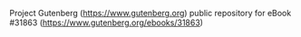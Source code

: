 Project Gutenberg (https://www.gutenberg.org) public repository for eBook #31863 (https://www.gutenberg.org/ebooks/31863)
